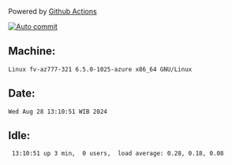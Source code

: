 Powered by [Github Actions](https://github.com/features/actions)

[![Auto commit](https://github.com/hiage/workstation/workflows/Auto%20commit/badge.svg)](https://github.com/hiage/workstation/actions?query=workflow%3A%22Auto+commit%22)

## Machine:
```
Linux fv-az777-321 6.5.0-1025-azure x86_64 GNU/Linux
```
## Date:
```
Wed Aug 28 13:10:51 WIB 2024
```
## Idle:
```
 13:10:51 up 3 min,  0 users,  load average: 0.28, 0.18, 0.08
```
